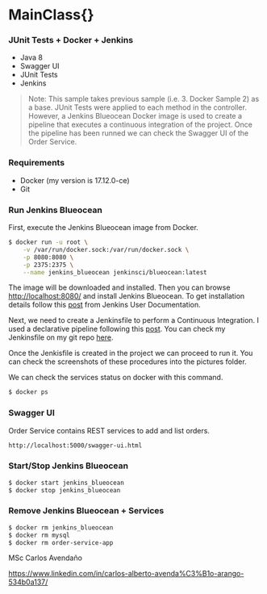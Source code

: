 # MainClass{}
### JUnit Tests + Docker + Jenkins

 - Java 8
 - Swagger UI
 - JUnit Tests
 - Jenkins

>Note: This sample takes previous sample (i.e. 3. Docker Sample 2) as a base. JUnit Tests were applied to each method in the controller. However, a Jenkins Blueocean Docker image is used to create a pipeline that executes a continuous integration of the project. Once the pipeline has been runned we can check the Swagger UI of the Order Service.  

### Requirements

 - Docker (my version is 17.12.0-ce)
 - Git

### Run Jenkins Blueocean

First, execute the Jenkins Blueocean image from Docker.

```sh
$ docker run -u root \
	-v /var/run/docker.sock:/var/run/docker.sock \
	-p 8080:8080 \
	-p 2375:2375 \
	--name jenkins_blueocean jenkinsci/blueocean:latest
```
The image will be downloaded and installed. Then you can browse [http://localhost:8080/](http://localhost:8080/) and install Jenkins Blueocean. To get installation details follow this [post](https://jenkins.io/doc/tutorials/build-a-java-app-with-maven/) from Jenkins User Documentation. 

Next, we need to create a Jenkinsfile to perform a Continuous Integration. I used a declarative pipeline following this [post](https://liatrio.com/building-docker-jenkins-pipelines/). You can check my Jenkinsfile on my git repo [here](https://github.com/carloselpapa10/mainclass/blob/master/4.Jenkins/Jenkinsfile).

Once the Jenkisfile is created in the project we can proceed to run it. You can check the screenshots of these procedures into the pictures folder. 

We can check the services status on docker with this command.

```sh
$ docker ps
```

### Swagger UI

Order Service contains REST services to add and list orders.

```sh
http://localhost:5000/swagger-ui.html
```

### Start/Stop Jenkins Blueocean
```sh
$ docker start jenkins_blueocean
$ docker stop jenkins_blueocean
```

### Remove Jenkins Blueocean + Services
```sh
$ docker rm jenkins_blueocean
$ docker rm mysql
$ docker rm order-service-app
```

MSc Carlos Avendaño

https://www.linkedin.com/in/carlos-alberto-avenda%C3%B1o-arango-534b0a137/
